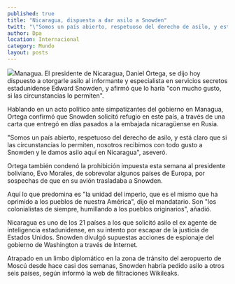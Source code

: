 ```yaml
---
published: true
title: "Nicaragua, dispuesta a dar asilo a Snowden"
twitt: "\"Somos un país abierto, respetuoso del derecho de asilo, y está claro que si las circunstancias lo permiten, nosotros recibimos con todo gusto a Snowden y le damos asilo aquí en Nicaragua\", sostuvo el mandatario."
author: Dpa
location: Internacional
category: Mundo
layout: posts
---
```


![](http://i.imgur.com/a2CzcLLm.jpg)Managua. El presidente de Nicaragua, Daniel Ortega, se dijo hoy dispuesto a otorgarle asilo al informante y especialista en servicios secretos estadunidense Edward Snowden, y afirmó que lo haría "con mucho gusto, si las circunstancias lo permiten".
 
Hablando en un acto político ante simpatizantes del gobierno en Managua, Ortega confirmó que Snowden solicitó refugio en este país, a través de una carta que entregó en días pasados a la embajada nicaragüense en Rusia.
 
"Somos un país abierto, respetuoso del derecho de asilo, y está claro que si las circunstancias lo permiten, nosotros recibimos con todo gusto a Snowden y le damos asilo aquí en Nicaragua", aseveró.
 
Ortega también condenó la prohibición impuesta esta semana al presidente boliviano, Evo Morales, de sobrevolar algunos países de Europa, por sospechas de que en su avión trasladaba a Snowden.
 
Aquí lo que predomina es "la unidad del imperio, que es el mismo que ha oprimido a los pueblos de nuestra América", dijo el mandatario. Son "los colonialistas de siempre, humillando a los pueblos originarios", añadió.
 
Nicaragua es uno de los 21 países a los que solicitó asilo el ex agente de inteligencia estadunidense, en su intento por escapar de la justicia de Estados Unidos. Snowden divulgó supuestas acciones de espionaje del gobierno de Washington a través de Internet.
 
Atrapado en un limbo diplomático en la zona de tránsito del aeropuerto de Moscú desde hace casi dos semanas, Snowden habría pedido asilo a otros seis países, según informó la web de filtraciones Wikileaks.
